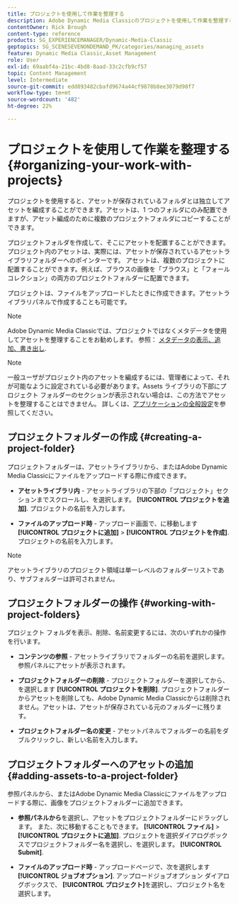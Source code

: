 ```yaml
---
title: プロジェクトを使用して作業を整理する
description: Adobe Dynamic Media Classicのプロジェクトを使用して作業を整理する方法について説明します。
contentOwner: Rick Brough
content-type: reference
products: SG_EXPERIENCEMANAGER/Dynamic-Media-Classic
geptopics: SG_SCENESEVENONDEMAND_PK/categories/managing_assets
feature: Dynamic Media Classic,Asset Management
role: User
exl-id: 69aabf4a-21bc-4bd8-8aad-33c2cfb9cf57
topic: Content Management
level: Intermediate
source-git-commit: edd893482cbafd9674a44cf9878b8ee3079d98f7
workflow-type: tm+mt
source-wordcount: '482'
ht-degree: 22%

---
```


# プロジェクトを使用して作業を整理する{#organizing-your-work-with-projects}

プロジェクトを使用すると、アセットが保存されているフォルダとは独立してアセットを編成することができます。アセットは、1 つのフォルダにのみ配置できますが、アセット編成のために複数のプロジェクトフォルダにコピーすることができます。

プロジェクトフォルダを作成して、そこにアセットを配置することができます。プロジェクト内のアセットは、実際には、アセットが保存されているアセットライブラリフォルダーへのポインターです。 アセットは、複数のプロジェクトに配置することができます。例えば、ブラウスの画像を「ブラウス」と「フォールコレクション」の両方のプロジェクトフォルダーに配置できます。

プロジェクトは、ファイルをアップロードしたときに作成できます。アセットライブラリパネルで作成することも可能です。

>[!NOTE]
>
>Adobe Dynamic Media Classicでは、プロジェクトではなくメタデータを使用してアセットを整理することをお勧めします。 参照： [メタデータの表示、追加、書き出し](viewing-adding-exporting-metadata.md).

>[!NOTE]
>
>一般ユーザがプロジェクト内のアセットを編成するには、管理者によって、それが可能なように設定されている必要があります。Assets ライブラリの下部にプロジェクト フォルダーのセクションが表示されない場合は、この方法でアセットを整理することはできません。 詳しくは、[アプリケーションの全般設定](application-setup.md#general-settings)を参照してください。

## プロジェクトフォルダーの作成 {#creating-a-project-folder}

プロジェクトフォルダーは、アセットライブラリから、またはAdobe Dynamic Media Classicにファイルをアップロードする際に作成できます。

* **アセットライブラリ内** - アセットライブラリの下部の「プロジェクト」セクションまでスクロールし、を選択します。 **[!UICONTROL プロジェクトを追加]**. プロジェクトの名前を入力します。

* **ファイルのアップロード時** - アップロード画面で、に移動します **[!UICONTROL プロジェクトに追加]** > **[!UICONTROL プロジェクトを作成]**. プロジェクトの名前を入力します。

>[!NOTE]
>
>アセットライブラリのプロジェクト領域は単一レベルのフォルダーリストであり、サブフォルダーは許可されません。

## プロジェクトフォルダーの操作 {#working-with-project-folders}

プロジェクト フォルダを表示、削除、名前変更するには、次のいずれかの操作を行います。

* **コンテンツの参照** - アセットライブラリでフォルダーの名前を選択します。 参照パネルにアセットが表示されます。

* **プロジェクトフォルダーの削除** - プロジェクトフォルダーを選択してから、を選択します **[!UICONTROL プロジェクトを削除]**. プロジェクトフォルダーからアセットを削除しても、Adobe Dynamic Media Classicからは削除されません。アセットは、アセットが保存されている元のフォルダーに残ります。

* **プロジェクトフォルダー名の変更** - アセットパネルでフォルダーの名前をダブルクリックし、新しい名前を入力します。

## プロジェクトフォルダーへのアセットの追加 {#adding-assets-to-a-project-folder}

参照パネルから、またはAdobe Dynamic Media Classicにファイルをアップロードする際に、画像をプロジェクトフォルダーに追加できます。

* **参照パネルから**&#x200B;を選択し、アセットをプロジェクトフォルダーにドラッグします。 また、次に移動することもできます。 **[!UICONTROL ファイル]** > **[!UICONTROL プロジェクトに追加]**. プロジェクトを選択ダイアログボックスでプロジェクトフォルダー名を選択し、を選択します。 **[!UICONTROL Submit]**.

* **ファイルのアップロード時** - アップロードページで、次を選択します **[!UICONTROL ジョブオプション]**. アップロードジョブオプション ダイアログボックスで、 **[!UICONTROL プロジェクト]**&#x200B;を選択し、プロジェクト名を選択します。
